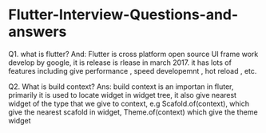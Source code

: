 # Flutter-Interview-Questions-and-answers

Q1. what is flutter?
And: Flutter is cross platform open source UI frame work develop by google, it is release is rlease in march 2017. it has lots of features including  give performance , speed developemnt , hot reload , etc. 

Q2. What is build context?
Ans: build context is an importan in fluter, primarily it is used to locate widget in widget tree, it also give nearest widget of the type that we give to context, e.g Scafold.of(context), which give the nearest scafold in widget, Theme.of(context) which give the theme widget 
